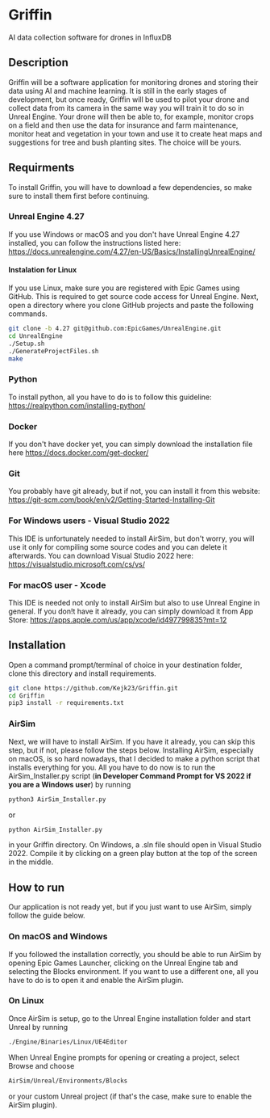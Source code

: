# Griffin
AI data collection software for drones in InfluxDB

## Description
Griffin will be a software application for monitoring drones and storing their data using AI and machine learning. It is still in the early stages of development, but once ready, Griffin will be used to pilot your drone and collect data from its camera in the same way you will train it to do so in Unreal Engine. Your drone will then be able to, for example, monitor crops on a field and then use the data for insurance and farm maintenance, monitor heat and vegetation in your town and use it to create heat maps and suggestions for tree and bush planting sites. The choice will be yours.

## Requirments 
To install Griffin, you will have to download a few dependencies, so make sure to install them first before continuing.

### Unreal Engine 4.27
If you use Windows or macOS and you don't have Unreal Engine 4.27 installed, you can follow the instructions listed here: https://docs.unrealengine.com/4.27/en-US/Basics/InstallingUnrealEngine/

#### Instalation for Linux
If you use Linux, make sure you are registered with Epic Games using GitHub. This is required to get source code access for Unreal Engine. Next, open a directory where you clone GitHub projects and paste the following commands.
```bash
git clone -b 4.27 git@github.com:EpicGames/UnrealEngine.git 
cd UnrealEngine 
./Setup.sh 
./GenerateProjectFiles.sh 
make
```

### Python 
To install python, all you have to do is to follow this guideline: https://realpython.com/installing-python/

### Docker
If you don't have docker yet, you can simply download the installation file here https://docs.docker.com/get-docker/

### Git
You probably have git already, but if not, you can install it from this website: 
https://git-scm.com/book/en/v2/Getting-Started-Installing-Git

### For Windows users - Visual Studio 2022
This IDE is unfortunately needed to install AirSim, but don't worry, you will use it only for compiling some source codes and you can delete it afterwards. You can download Visual Studio 2022 here: https://visualstudio.microsoft.com/cs/vs/

### For macOS user - Xcode
This IDE is needed not only to install AirSim but also to use Unreal Engine in general. If you don!t have it already, you can simply download it from App Store: https://apps.apple.com/us/app/xcode/id497799835?mt=12

 ## Installation 
Open a command prompt/terminal of choice in your destination folder, clone this directory and install requirements.
```bash
git clone https://github.com/Kejk23/Griffin.git
cd Griffin
pip3 install -r requirements.txt
```

### AirSim
Next, we will have to install AirSim. If you have it already, you can skip this step, but if not, please follow the steps below. Installing AirSim, especially on macOS, is so hard nowadays, that I decided to make a python script that installs everything for you. All you have to do now is to run the AirSim_Installer.py script (**in Developer Command Prompt for VS 2022 if you are a Windows user**) by running
```bash
python3 AirSim_Installer.py
```
or
```bash
python AirSim_Installer.py
```
in your Griffin directory. On Windows, a .sln file should open in Visual Studio 2022. Compile it by clicking on a green play button at the top of the screen in the middle.

## How to run
Our application is not ready yet, but if you just want to use AirSim, simply follow the guide below. 

### On macOS and Windows
If you followed the installation correctly, you should be able to run AirSim by opening Epic Games Launcher, clicking on the Unreal Engine tab and selecting the Blocks environment. If you want to use a different one, all you have to do is to open it and enable the AirSim plugin.

### On Linux

Once AirSim is setup, go to the Unreal Engine installation folder and start Unreal by running
```bash
./Engine/Binaries/Linux/UE4Editor
```
When Unreal Engine prompts for opening or creating a project, select Browse and choose
```bash
AirSim/Unreal/Environments/Blocks
```
or your custom Unreal project (if that's the case, make sure to enable the AirSim plugin).
